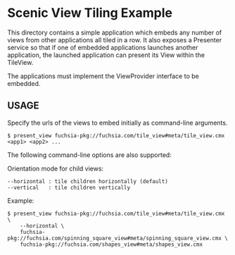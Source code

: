 # Scenic View Tiling Example

This directory contains a simple application which embeds any number of
views from other applications all tiled in a row. It also exposes a Presenter
service so that if one of embedded applications launches another application,
the launched application can present its View within the TileView.

The applications must implement the ViewProvider interface to be embedded.

## USAGE

Specify the urls of the views to embed initially as command-line arguments.

```shell
$ present_view fuchsia-pkg://fuchsia.com/tile_view#meta/tile_view.cmx <app1> <app2> ...
```

The following command-line options are also supported:

  Orientation mode for child views:

    --horizontal : tile children horizontally (default)
    --vertical   : tile children vertically

Example:

```shell
$ present_view fuchsia-pkg://fuchsia.com/tile_view#meta/tile_view.cmx \
    --horizontal \
    fuchsia-pkg://fuchsia.com/spinning_square_view#meta/spinning_square_view.cmx \
    fuchsia-pkg://fuchsia.com/shapes_view#meta/shapes_view.cmx
```
